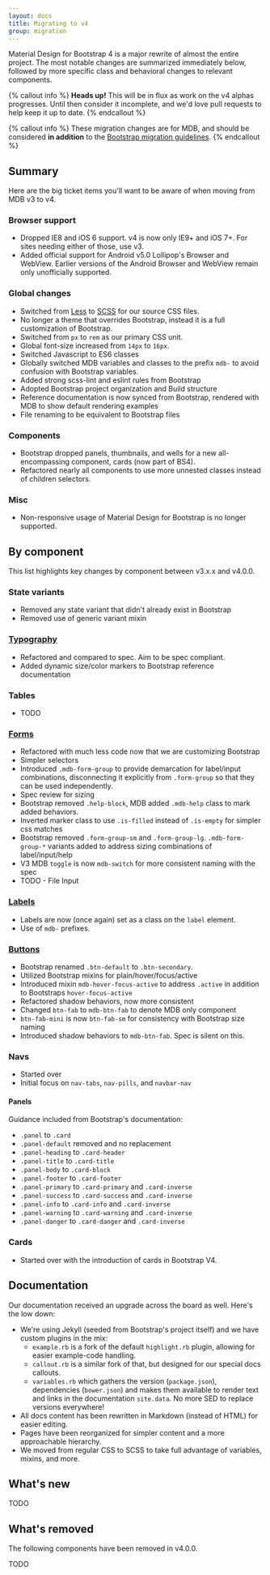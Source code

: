 ```yaml
---
layout: docs
title: Migrating to v4
group: migration
---
```


Material Design for Bootstrap 4 is a major rewrite of almost the entire project. 
The most notable changes are summarized immediately below, followed by more specific class and behavioral changes to relevant components.

{% callout info %}
**Heads up!** This will be in flux as work on the v4 alphas progresses. Until then consider it incomplete, and we'd love pull requests to help keep it up to date.
{% endcallout %}

{% callout info %}
These migration changes are for MDB, and should be considered **in addition** to the [Bootstrap migration guidelines](http://v4-alpha.getbootstrap.com/migration/).
{% endcallout %}

## Summary

Here are the big ticket items you'll want to be aware of when moving from MDB v3 to v4.

### Browser support

- Dropped IE8 and iOS 6 support. v4 is now only IE9+ and iOS 7+. For sites needing either of those, use v3.
- Added official support for Android v5.0 Lollipop's Browser and WebView. Earlier versions of the Android Browser and WebView remain only unofficially supported.

### Global changes

- Switched from [Less](http://lesscss.org/) to [SCSS](http://sass-lang.com/) for our source CSS files.
- No longer a theme that overrides Bootstrap, instead it is a full customization of Bootstrap.
- Switched from `px` to `rem` as our primary CSS unit.
- Global font-size increased from `14px` to `16px`.
- Switched Javascript to ES6 classes
- Globally switched MDB variables and classes to the prefix `mdb-` to avoid confusion with Bootstrap variables.
- Added strong scss-lint and eslint rules from Bootstrap
- Adopted Bootstrap project organization and Build structure
- Reference documentation is now synced from Bootstrap, rendered with MDB to show default rendering examples
- File renaming to be equivalent to Bootstrap files

### Components

- Bootstrap dropped panels, thumbnails, and wells for a new all-encompassing component, cards (now part of BS4).
- Refactored nearly all components to use more unnested classes instead of children selectors.

### Misc
- Non-responsive usage of Material Design for Bootstrap is no longer supported.


## By component
This list highlights key changes by component between v3.x.x and v4.0.0.

### State variants
- Removed any state variant that didn't already exist in Bootstrap
- Removed use of generic variant mixin

### [Typography](../content/typography)
- Refactored and compared to spec.  Aim to be spec compliant.
- Added dynamic size/color markers to Bootstrap reference documentation

### Tables
- TODO

### [Forms](../material-design/forms)
- Refactored with much less code now that we are customizing Bootstrap
- Simpler selectors
- Introduced `.mdb-form-group` to provide demarcation for label/input combinations, disconnecting it explicitly from `.form-group` so that they can be used independently.
- Spec review for sizing
- Bootstrap removed `.help-block`, MDB added `.mdb-help` class to mark added behaviors.
- Inverted marker class to use `.is-filled` instead of `.is-empty` for simpler css matches
- Bootstrap removed `.form-group-sm` and `.form-group-lg`.  `.mdb-form-group-*` variants added to address sizing combinations of label/input/help
- V3 MDB `toggle` is now `mdb-switch` for more consistent naming with the spec
- TODO - File Input 

### [Labels](../material-design/labels)
- Labels are now (once again) set as a class on the `label` element.
- Use of `mdb-` prefixes.

### [Buttons](../material-design/buttons)
- Bootstrap renamed `.btn-default` to `.btn-secondary`.
- Utilized Bootstrap mixins for plain/hover/focus/active
- Introduced mixin `mdb-hover-focus-active` to address `.active` in addition to Bootstraps `hover-focus-active`
- Refactored shadow behaviors, now more consistent
- Changed `btn-fab` to `mdb-btn-fab` to denote MDB only component
- `btn-fab-mini` is now `btn-fab-sm` for consistency with Bootstrap size naming
- Introduced shadow behaviors to `mdb-btn-fab`. Spec is silent on this.


### Navs

- Started over
- Initial focus on `nav-tabs`, `nav-pills`, and `navbar-nav` 


#### Panels

Guidance included from Bootstrap's documentation:

- `.panel` to `.card`
- `.panel-default` removed and no replacement
- `.panel-heading` to `.card-header`
- `.panel-title` to `.card-title`
- `.panel-body` to `.card-block`
- `.panel-footer` to `.card-footer`
- `.panel-primary` to `.card-primary` and `.card-inverse`
- `.panel-success` to `.card-success` and `.card-inverse`
- `.panel-info` to `.card-info` and `.card-inverse`
- `.panel-warning` to `.card-warning` and `.card-inverse`
- `.panel-danger` to `.card-danger` and `.card-inverse`

### Cards

- Started over with the introduction of cards in Bootstrap V4.

## Documentation

Our documentation received an upgrade across the board as well. Here's the low down:

- We're using Jekyll (seeded from Bootstrap's project itself) and we have custom plugins in the mix:
  - `example.rb` is a fork of the default `highlight.rb` plugin, allowing for easier example-code handling.
  - `callout.rb` is a similar fork of that, but designed for our special docs callouts.
  - `variables.rb` which gathers the version (`package.json`), dependencies (`bower.json`) and makes them available to render text and links in the documentation `site.data`.  No more SED to replace versions everywhere! 
- All docs content has been rewritten in Markdown (instead of HTML) for easier editing.
- Pages have been reorganized for simpler content and a more approachable hierarchy.
- We moved from regular CSS to SCSS to take full advantage of variables, mixins, and more.
 

## What's new

TODO

## What's removed
The following components have been removed in v4.0.0.

TODO
